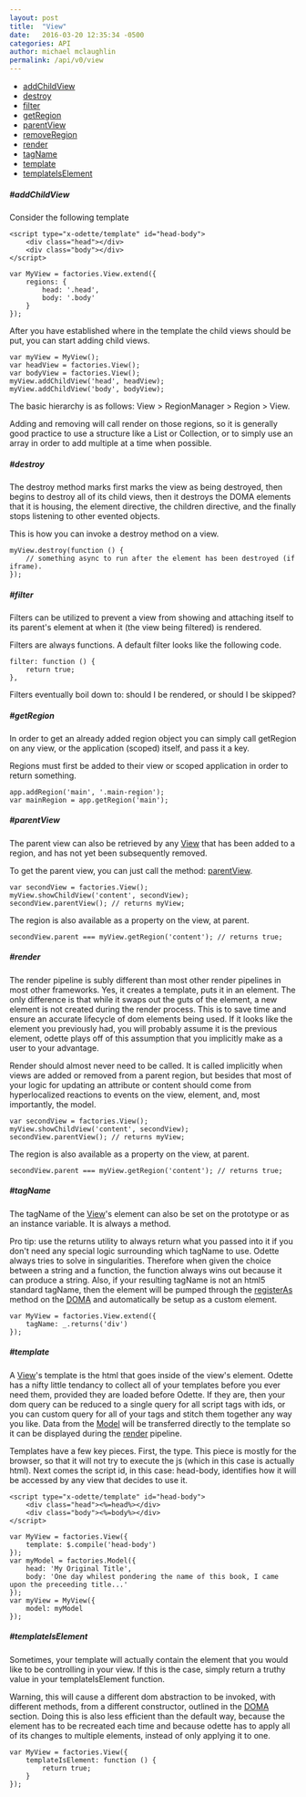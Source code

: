 ```yaml
---
layout: post
title:  "View"
date:   2016-03-20 12:35:34 -0500
categories: API
author: michael mclaughlin
permalink: /api/v0/view
---
```



<ul class="list navigation-links">
    <li class="left clear-left"><a href="#addChildView">addChildView</a></li>
    <li class="left clear-left"><a href="#destroy">destroy</a></li>
    <li class="left clear-left"><a href="#filter">filter</a></li>
    <li class="left clear-left"><a href="#getRegion">getRegion</a></li>
    <li class="left clear-left"><a href="#parentView">parentView</a></li>
    <li class="left clear-left"><a href="#establishRegions">removeRegion</a></li>
    <li class="left clear-left"><a href="#render">render</a></li>
    <li class="left clear-left"><a href="#tagName">tagName</a></li>
    <li class="left clear-left"><a href="#template">template</a></li>
    <li class="left clear-left"><a href="#templateIsElement">templateIsElement</a></li>
</ul>
<h5 id="addChildView" class="title-headline">#addChildView</h5>
<div class="card">
    <div class="card-content code-step">
        <p>Consider the following template</p>
        <pre class="code code-section"><code class="language-html">&lt;script type=&quot;x-odette/template&quot; id=&quot;head-body&quot;&gt;
    &lt;div class=&quot;head&quot;&gt;&lt;/div&gt;
    &lt;div class=&quot;body&quot;&gt;&lt;/div&gt;
&lt;/script&gt;</code></pre>
        <pre class="code code-section"><code class="language-javascript">var MyView = factories.View.extend({
    regions: {
        head: '.head',
        body: '.body'
    }
});</code></pre>
        <p>After you have established where in the template the child views should be put, you can start adding child views.</p>
        <pre class="code code-section"><code class="language-javascript">var myView = MyView();
var headView = factories.View();
var bodyView = factories.View();
myView.addChildView('head', headView);
myView.addChildView('body', bodyView);</code></pre>
        <p>The basic hierarchy is as follows: View > RegionManager > Region > View.</p>
        <p>Adding and removing will call render on those regions, so it is generally good practice to use a structure like a List or Collection, or to simply use an array in order to add multiple at a time when possible.</p>
    </div>
</div>
<h5 id="destroy" class="title-headline">#destroy</h5>
<p>The destroy method marks first marks the view as being destroyed, then begins to destroy all of its child views, then it destroys the DOMA elements that it is housing, the element directive, the children directive, and the finally stops listening to other evented objects.</p>
<div class="card">
    <div class="card-content code-step">
        <p>This is how you can invoke a destroy method on a view.</p>
        <pre class="code code-section"><code class="language-javascript">myView.destroy(function () {
    // something async to run after the element has been destroyed (if iframe).
});</code></pre>
    </div>
</div>
<h5 id="filter" class="title-headline">#filter</h5>
<p>Filters can be utilized to prevent a view from showing and attaching itself to its parent's element at when it (the view being filtered) is rendered.</p>
<div class="card">
    <div class="card-content code-step">
        <p>Filters are always functions. A default filter looks like the following code.</p>
        <pre class="code code-section"><code class="language-javascript">filter: function () {
    return true;
},</code></pre>
        <p>Filters eventually boil down to: should I be rendered, or should I be skipped?</p>
    </div>
</div>
<h5 id="getRegion" class="title-headline">#getRegion</h5>
<p>In order to get an already added region object you can simply call getRegion on any view, or the application (scoped) itself, and pass it a key.</p>
<div class="card">
    <div class="card-content code-step">
        <p>Regions must first be added to their view or scoped application in order to return something.</p>
        <pre class="code code-section"><code class="language-javascript">app.addRegion('main', '.main-region');
var mainRegion = app.getRegion('main');</code></pre>
    </div>
</div>
<h5 id="parentView" class="title-headline">#parentView</h5>
<p>The parent view can also be retrieved by any <a href="/api/v0/view">View</a> that has been added to a region, and has not yet been subsequently removed.</p>
<div class="card">
    <div class="card-content code-step">
        <p>To get the parent view, you can just call the method: <a href="#parentView">parentView</a>.</p>
        <pre class="code code-section"><code class="language-javascript">var secondView = factories.View();
myView.showChildView('content', secondView);
secondView.parentView(); // returns myView;</code></pre>
        <p>The region is also available as a property on the view, at parent.</p>
        <pre class="code code-section"><code class="language-javascript">secondView.parent === myView.getRegion('content'); // returns true;</code></pre>
    </div>
</div>

<h5 id="render" class="title-headline">#render</h5>
<p>The render pipeline is subly different than most other render pipelines in most other frameworks. Yes, it creates a template, puts it in an element. The only difference is that while it swaps out the guts of the element, a new element is not created during the render process. This is to save time and ensure an accurate lifecycle of dom elements being used. If it looks like the element you previously had, you will probably assume it is the previous element, odette plays off of this assumption that you implicitly make as a user to your advantage.</p>
<div class="card">
    <div class="card-content code-step">
        <p>Render should almost never need to be called. It is called implicitly when views are added or removed from a parent region, but besides that most of your logic for updating an attribute or content should come from hyperlocalized reactions to events on the view, element, and, most importantly, the model.</p>
        <pre class="code code-section"><code class="language-javascript">var secondView = factories.View();
myView.showChildView('content', secondView);
secondView.parentView(); // returns myView;</code></pre>
        <p>The region is also available as a property on the view, at parent.</p>
        <pre class="code code-section"><code class="language-javascript">secondView.parent === myView.getRegion('content'); // returns true;</code></pre>
    </div>
</div>

<h5 id="tagName" class="title-headline">#tagName</h5>
<p>The tagName of the <a href="/api/v0/view">View</a>'s element can also be set on the prototype or as an instance variable. It is always a method.</p>
<div class="card">
    <div class="card-content code-step">
        <p>Pro tip: use the returns utility to always return what you passed into it if you don't need any special logic surrounding which tagName to use. Odette always tries to solve in singularities. Therefore when given the choice between a string and a function, the function always wins out because it can produce a string. Also, if your resulting tagName is not an html5 standard tagName, then the element will be pumped through the <a href="/api/v0/doma#registerAs">registerAs</a> method on the <a href="/api/v0/doma">DOMA</a> and automatically be setup as a custom element.</p>
        <pre class="code code-section"><code class="language-javascript">var MyView = factories.View.extend({
    tagName: _.returns('div')
});</code></pre>
    </div>
</div>
<h5 id="template" class="title-headline">#template</h5>
<p>A <a href="#fixed-nav-container">View</a>'s template is the html that goes inside of the view's element. Odette has a nifty little tendancy to collect all of your templates before you ever need them, provided they are loaded before Odette. If they are, then your dom query can be reduced to a single query for all script tags with ids, or you can custom query for all of your tags and stitch them together any way you like. Data from the <a href="/api/v0/model">Model</a> will be transferred directly to the template so it can be displayed during the <a href="#render">render</a> pipeline.</p>
<div class="card">
    <div class="card-content code-step">
        <p>Templates have a few key pieces. First, the type. This piece is mostly for the browser, so that it will not try to execute the js (which in this case is actually html). Next comes the script id, in this case: head-body, identifies how it will be accessed by any view that decides to use it.</p>
        <pre class="code code-section"><code class="language-html">&lt;script type=&quot;x-odette/template&quot; id=&quot;head-body&quot;&gt;
    &lt;div class=&quot;head&quot;&gt;&lt;%=head%&gt;&lt;/div&gt;
    &lt;div class=&quot;body&quot;&gt;&lt;%=body%&gt;&lt;/div&gt;
&lt;/script&gt;</code></pre>
        <pre class="code code-section"><code class="language-javascript">var MyView = factories.View({
    template: $.compile('head-body')
});
var myModel = factories.Model({
    head: 'My Original Title',
    body: 'One day whilest pondering the name of this book, I came upon the preceeding title...'
});
var myView = MyView({
    model: myModel
});</code></pre>
    </div>
</div>
<h5 id="templateIsElement" class="title-headline">#templateIsElement</h5>
<p>Sometimes, your template will actually contain the element that you would like to be controlling in your view. If this is the case, simply return a truthy value in your templateIsElement function.</p>
<div class="card">
    <div class="card-content code-step">
        <p>Warning, this will cause a different dom abstraction to be invoked, with different methods, from a different constructor, outlined in the <a href="/api/v0/doma">DOMA</a> section. Doing this is also less efficient than the default way, because the element has to be recreated each time and because odette has to apply all of its changes to multiple elements, instead of only applying it to one.</p>
        <pre class="code code-section"><code class="language-javascript">var MyView = factories.View({
    templateIsElement: function () {
        return true;
    }
});</code></pre>
    </div>
</div>